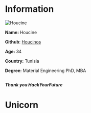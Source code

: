 # Information

![Houcine](https://raw.githubusercontent.com/HackYourFutureBelgium/class-11-12/master/lib/avatars/students/Houcinos.jpeg)

**Name:** Houcine

**Github:** [Houcinos](https://github.com/Houcinos)

**Age:** 34

**Country:** Tunisia

**Degree:** Material Engineering PhD, MBA

##

**_Thank you HackYourFuture_**
# Unicorn

